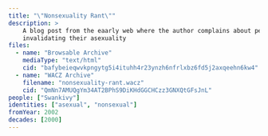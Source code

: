 ```yaml
---
title: "\"Nonsexuality Rant\""
description: >
    A blog post from the eaarly web where the author complains about people
    invalidating their asexuality
files:
  - name: "Browsable Archive"
    mediaType: "text/html"
    cid: "bafybeieqwvkpngytg5i4ituhh4r23ynzh6nfrlxbz6fd5j2axqeehn6kw4"
  - name: "WACZ Archive"
    filename: "nonsexuality-rant.wacz"
    cid: "QmNn7AMUQgYm34AT2BPhS9DiKHdGGCHCzz3GNXQtGFsJnL"
people: ["Swankivy"]
identities: ["asexual", "nonsexual"]
fromYear: 2002
decades: [2000]
---
```

